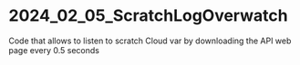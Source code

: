 # 2024_02_05_ScratchLogOverwatch
Code that allows to listen to scratch Cloud var by downloading the API web page every 0.5 seconds
